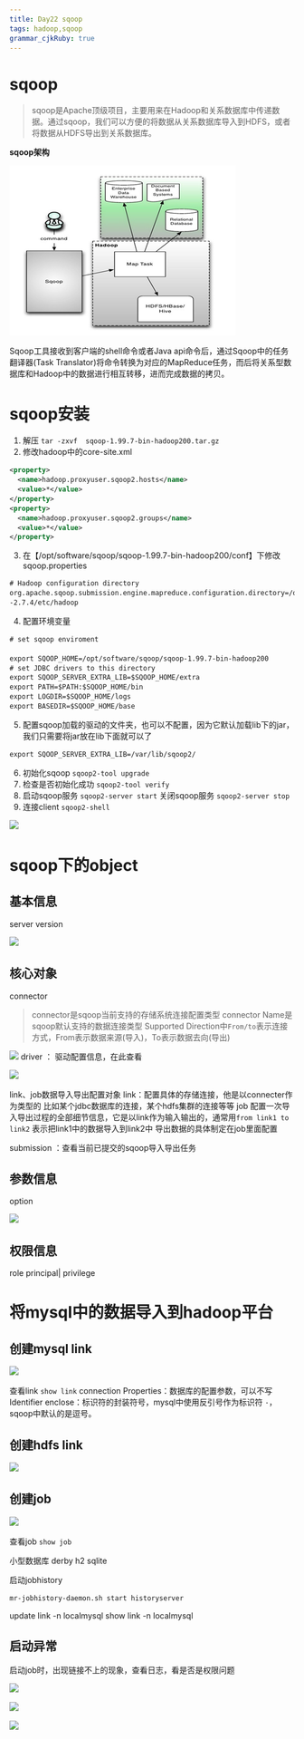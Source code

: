 ```yaml
---
title: Day22 sqoop 
tags: hadoop,sqoop
grammar_cjkRuby: true
---
```


# sqoop
> sqoop是Apache顶级项目，主要用来在Hadoop和关系数据库中传递数据。通过sqoop，我们可以方便的将数据从关系数据库导入到HDFS，或者将数据从HDFS导出到关系数据库。

**sqoop架构**

![sqoop架构示意图][1]

Sqoop工具接收到客户端的shell命令或者Java api命令后，通过Sqoop中的任务翻译器(Task Translator)将命令转换为对应的MapReduce任务，而后将关系型数据库和Hadoop中的数据进行相互转移，进而完成数据的拷贝。
# sqoop安装

1. 解压 `tar -zxvf  sqoop-1.99.7-bin-hadoop200.tar.gz`
2. 修改hadoop中的core-site.xml

``` xml
<property>
  <name>hadoop.proxyuser.sqoop2.hosts</name>
  <value>*</value>
</property>
<property>
  <name>hadoop.proxyuser.sqoop2.groups</name>
  <value>*</value>
</property>
```

3. 在【/opt/software/sqoop/sqoop-1.99.7-bin-hadoop200/conf】下修改sqoop.properties

``` xml
# Hadoop configuration directory
org.apache.sqoop.submission.engine.mapreduce.configuration.directory=/opt/software/hadoop/hadoop
-2.7.4/etc/hadoop
```
4. 配置环境变量 

``` xml
# set sqoop enviroment

export SQOOP_HOME=/opt/software/sqoop/sqoop-1.99.7-bin-hadoop200
# set JDBC drivers to this directory
export SQOOP_SERVER_EXTRA_LIB=$SQOOP_HOME/extra
export PATH=$PATH:$SQOOP_HOME/bin
export LOGDIR=$SQOOP_HOME/logs
export BASEDIR=$SQOOP_HOME/base
```
 5. 配置sqoop加载的驱动的文件夹，也可以不配置，因为它默认加载lib下的jar，我们只需要将jar放在lib下面就可以了

``` xml
export SQOOP_SERVER_EXTRA_LIB=/var/lib/sqoop2/
```

6. 初始化sqoop `sqoop2-tool upgrade`
7. 检查是否初始化成功  `sqoop2-tool verify`
8. 启动sqoop服务 `sqoop2-server start` 关闭sqoop服务 `sqoop2-server stop`
9. 连接client `sqoop2-shell`

![][2]


# sqoop下的object

## 基本信息
server
version

![][3]

## 核心对象

connector
> connector是sqoop当前支持的存储系统连接配置类型
> connector Name是sqoop默认支持的数据连接类型
> Supported Direction中`From/to`表示连接方式，From表示数据来源(导入)，To表示数据去向(导出)

![][4]
driver ： 驱动配置信息，在此查看

![][5]

link、job数据导入导出配置对象
link：配置具体的存储连接，他是以connecter作为类型的
比如某个jdbc数据库的连接，某个hdfs集群的连接等等
job 配置一次导入导出过程的全部细节信息，它是以link作为输入输出的，通常用`from link1 to link2` 表示把link1中的数据导入到link2中
导出数据的具体制定在job里面配置


submission ：查看当前已提交的sqoop导入导出任务

## 参数信息
option

![][6]
## 权限信息
role
principal|
privilege


# 将mysql中的数据导入到hadoop平台

## 创建mysql link

![][7]

查看link `show link`
connection Properties：数据库的配置参数，可以不写
Identifier enclose：标识符的封装符号，mysql中使用反引号作为标识符 `·`，sqoop中默认的是逗号。

## 创建hdfs link

![][8]


## 创建job

![][9]

查看job `show job`


小型数据库
derby
h2
sqlite


启动jobhistory

``` xml
mr-jobhistory-daemon.sh start historyserver
```
update link -n localmysql
show link -n localmysql

## 启动异常
启动job时，出现链接不上的现象，查看日志，看是否是权限问题

![][10]

![][11]

![][12]


  [1]: https://www.github.com/xiesen310/notes_Images/raw/master/images/1510114839464.jpg
  [2]: https://www.github.com/xiesen310/notes_Images/raw/master/images/1510108602999.jpg
  [3]: https://www.github.com/xiesen310/notes_Images/raw/master/images/1510108914754.jpg
  [4]: https://www.github.com/xiesen310/notes_Images/raw/master/images/1510109418562.jpg
  [5]: https://www.github.com/xiesen310/notes_Images/raw/master/images/1510109468320.jpg
  [6]: https://www.github.com/xiesen310/notes_Images/raw/master/images/1510115138849.jpg
  [7]: https://www.github.com/xiesen310/notes_Images/raw/master/images/1510110814293.jpg
  [8]: https://www.github.com/xiesen310/notes_Images/raw/master/images/1510111284476.jpg
  [9]: https://www.github.com/xiesen310/notes_Images/raw/master/images/1510112455271.jpg
  [10]: https://www.github.com/xiesen310/notes_Images/raw/master/images/1510125422830.jpg
  [11]: https://www.github.com/xiesen310/notes_Images/raw/master/images/1510125368817.jpg
  [12]: https://www.github.com/xiesen310/notes_Images/raw/master/images/1510125234092.jpg